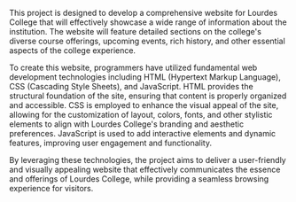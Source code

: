 This project is designed to develop a comprehensive website for Lourdes College that will effectively showcase a wide range of information about the institution. The website will feature detailed sections on the college's diverse course offerings, upcoming events, rich history, and other essential aspects of the college experience.

To create this website, programmers have utilized fundamental web development technologies including HTML (Hypertext Markup Language), CSS (Cascading Style Sheets), and JavaScript. HTML provides the structural foundation of the site, ensuring that content is properly organized and accessible. CSS is employed to enhance the visual appeal of the site, allowing for the customization of layout, colors, fonts, and other stylistic elements to align with Lourdes College's branding and aesthetic preferences. JavaScript is used to add interactive elements and dynamic features, improving user engagement and functionality.

By leveraging these technologies, the project aims to deliver a user-friendly and visually appealing website that effectively communicates the essence and offerings of Lourdes College, while providing a seamless browsing experience for visitors.
